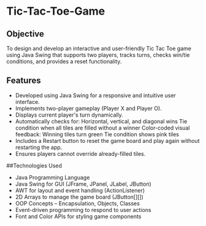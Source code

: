 # Tic-Tac-Toe-Game
## Objective
To design and develop an interactive and user-friendly Tic Tac Toe game using Java Swing that supports two players, tracks turns, checks win/tie conditions, and provides a reset functionality.

## Features
- Developed using Java Swing for a responsive and intuitive user interface.
- Implements two-player gameplay (Player X and Player O).
- Displays current player's turn dynamically.
- Automatically checks for:
Horizontal, vertical, and diagonal wins
Tie condition when all tiles are filled without a winner
Color-coded visual feedback:
Winning tiles turn green
Tie condition shows pink tiles
- Includes a Restart button to reset the game board and play again without restarting the app.
- Ensures players cannot override already-filled tiles.

##Technologies Used
- Java Programming Language
- Java Swing for GUI (JFrame, JPanel, JLabel, JButton)
- AWT for layout and event handling (ActionListener)
- 2D Arrays to manage the game board (JButton[][])
- OOP Concepts – Encapsulation, Objects, Classes
- Event-driven programming to respond to user actions
- Font and Color APIs for styling game components

